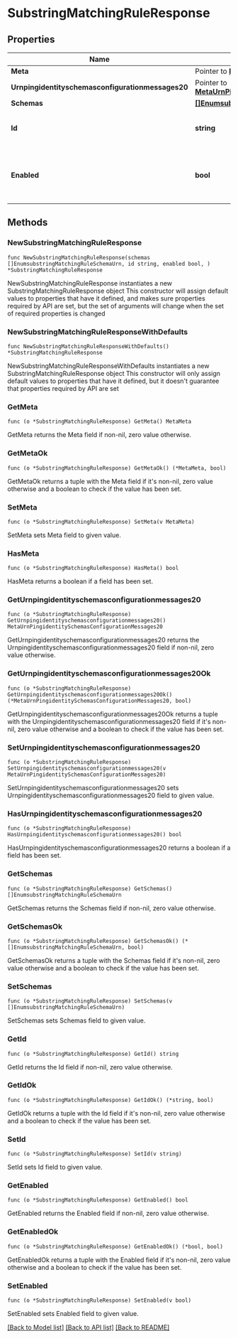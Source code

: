 # SubstringMatchingRuleResponse

## Properties

Name | Type | Description | Notes
------------ | ------------- | ------------- | -------------
**Meta** | Pointer to [**MetaMeta**](MetaMeta.md) |  | [optional] 
**Urnpingidentityschemasconfigurationmessages20** | Pointer to [**MetaUrnPingidentitySchemasConfigurationMessages20**](MetaUrnPingidentitySchemasConfigurationMessages20.md) |  | [optional] 
**Schemas** | [**[]EnumsubstringMatchingRuleSchemaUrn**](EnumsubstringMatchingRuleSchemaUrn.md) |  | 
**Id** | **string** | Name of the Matching Rule | 
**Enabled** | **bool** | Indicates whether the Matching Rule is enabled for use. | 

## Methods

### NewSubstringMatchingRuleResponse

`func NewSubstringMatchingRuleResponse(schemas []EnumsubstringMatchingRuleSchemaUrn, id string, enabled bool, ) *SubstringMatchingRuleResponse`

NewSubstringMatchingRuleResponse instantiates a new SubstringMatchingRuleResponse object
This constructor will assign default values to properties that have it defined,
and makes sure properties required by API are set, but the set of arguments
will change when the set of required properties is changed

### NewSubstringMatchingRuleResponseWithDefaults

`func NewSubstringMatchingRuleResponseWithDefaults() *SubstringMatchingRuleResponse`

NewSubstringMatchingRuleResponseWithDefaults instantiates a new SubstringMatchingRuleResponse object
This constructor will only assign default values to properties that have it defined,
but it doesn't guarantee that properties required by API are set

### GetMeta

`func (o *SubstringMatchingRuleResponse) GetMeta() MetaMeta`

GetMeta returns the Meta field if non-nil, zero value otherwise.

### GetMetaOk

`func (o *SubstringMatchingRuleResponse) GetMetaOk() (*MetaMeta, bool)`

GetMetaOk returns a tuple with the Meta field if it's non-nil, zero value otherwise
and a boolean to check if the value has been set.

### SetMeta

`func (o *SubstringMatchingRuleResponse) SetMeta(v MetaMeta)`

SetMeta sets Meta field to given value.

### HasMeta

`func (o *SubstringMatchingRuleResponse) HasMeta() bool`

HasMeta returns a boolean if a field has been set.

### GetUrnpingidentityschemasconfigurationmessages20

`func (o *SubstringMatchingRuleResponse) GetUrnpingidentityschemasconfigurationmessages20() MetaUrnPingidentitySchemasConfigurationMessages20`

GetUrnpingidentityschemasconfigurationmessages20 returns the Urnpingidentityschemasconfigurationmessages20 field if non-nil, zero value otherwise.

### GetUrnpingidentityschemasconfigurationmessages20Ok

`func (o *SubstringMatchingRuleResponse) GetUrnpingidentityschemasconfigurationmessages20Ok() (*MetaUrnPingidentitySchemasConfigurationMessages20, bool)`

GetUrnpingidentityschemasconfigurationmessages20Ok returns a tuple with the Urnpingidentityschemasconfigurationmessages20 field if it's non-nil, zero value otherwise
and a boolean to check if the value has been set.

### SetUrnpingidentityschemasconfigurationmessages20

`func (o *SubstringMatchingRuleResponse) SetUrnpingidentityschemasconfigurationmessages20(v MetaUrnPingidentitySchemasConfigurationMessages20)`

SetUrnpingidentityschemasconfigurationmessages20 sets Urnpingidentityschemasconfigurationmessages20 field to given value.

### HasUrnpingidentityschemasconfigurationmessages20

`func (o *SubstringMatchingRuleResponse) HasUrnpingidentityschemasconfigurationmessages20() bool`

HasUrnpingidentityschemasconfigurationmessages20 returns a boolean if a field has been set.

### GetSchemas

`func (o *SubstringMatchingRuleResponse) GetSchemas() []EnumsubstringMatchingRuleSchemaUrn`

GetSchemas returns the Schemas field if non-nil, zero value otherwise.

### GetSchemasOk

`func (o *SubstringMatchingRuleResponse) GetSchemasOk() (*[]EnumsubstringMatchingRuleSchemaUrn, bool)`

GetSchemasOk returns a tuple with the Schemas field if it's non-nil, zero value otherwise
and a boolean to check if the value has been set.

### SetSchemas

`func (o *SubstringMatchingRuleResponse) SetSchemas(v []EnumsubstringMatchingRuleSchemaUrn)`

SetSchemas sets Schemas field to given value.


### GetId

`func (o *SubstringMatchingRuleResponse) GetId() string`

GetId returns the Id field if non-nil, zero value otherwise.

### GetIdOk

`func (o *SubstringMatchingRuleResponse) GetIdOk() (*string, bool)`

GetIdOk returns a tuple with the Id field if it's non-nil, zero value otherwise
and a boolean to check if the value has been set.

### SetId

`func (o *SubstringMatchingRuleResponse) SetId(v string)`

SetId sets Id field to given value.


### GetEnabled

`func (o *SubstringMatchingRuleResponse) GetEnabled() bool`

GetEnabled returns the Enabled field if non-nil, zero value otherwise.

### GetEnabledOk

`func (o *SubstringMatchingRuleResponse) GetEnabledOk() (*bool, bool)`

GetEnabledOk returns a tuple with the Enabled field if it's non-nil, zero value otherwise
and a boolean to check if the value has been set.

### SetEnabled

`func (o *SubstringMatchingRuleResponse) SetEnabled(v bool)`

SetEnabled sets Enabled field to given value.



[[Back to Model list]](../README.md#documentation-for-models) [[Back to API list]](../README.md#documentation-for-api-endpoints) [[Back to README]](../README.md)


